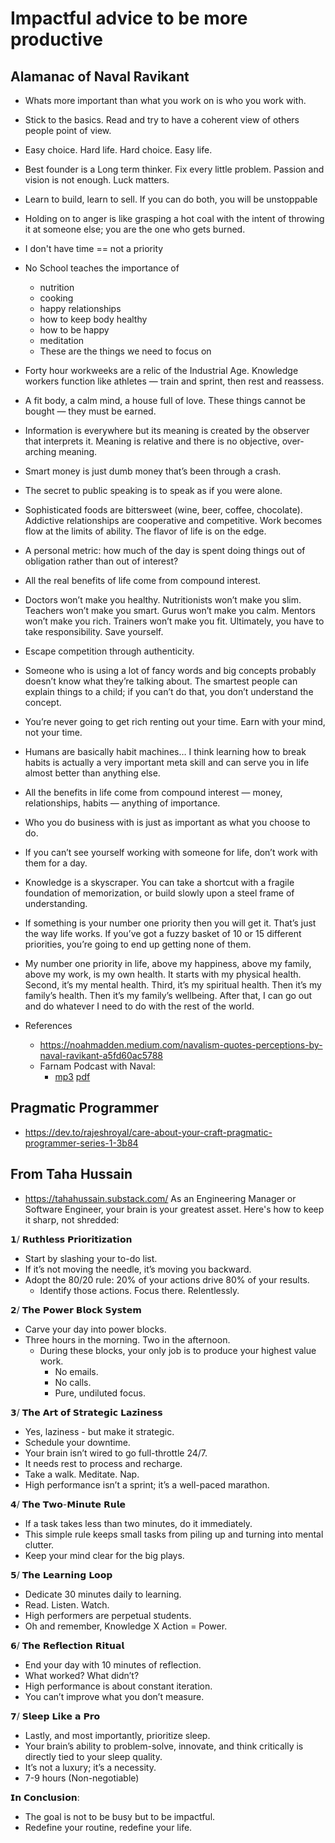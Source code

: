# Impactful advice to be more productive
## Alamanac of Naval Ravikant
- Whats more important than what you work on is who you work with.
- Stick to the basics. Read and try to have a coherent view of others people point of view.
- Easy choice. Hard life. Hard choice. Easy life.
- Best founder is a Long term thinker. Fix every little problem. Passion and vision is not enough. Luck matters. 
- Learn to build, learn to sell. If you can do both, you will be unstoppable
- Holding on to anger is like grasping a hot coal with the intent of throwing it at someone else; you are the one who gets burned.
- I don't have time == not a priority
- No School teaches the importance of  
  - nutrition 
  - cooking 
  - happy relationships 
  - how to keep body healthy 
  - how to be happy 
  - meditation
  - These are the things we need to focus on
- Forty hour workweeks are a relic of the Industrial Age. Knowledge workers function like athletes — train and sprint, then rest and reassess.
- A fit body, a calm mind, a house full of love. These things cannot be bought — they must be earned.
- Information is everywhere but its meaning is created by the observer that interprets it. Meaning is relative and there is no objective, over-arching meaning.
- Smart money is just dumb money that’s been through a crash.
- The secret to public speaking is to speak as if you were alone.
- Sophisticated foods are bittersweet (wine, beer, coffee, chocolate). Addictive relationships are cooperative and competitive. Work becomes flow at the limits of ability. The flavor of life is on the edge.
- A personal metric: how much of the day is spent doing things out of obligation rather than out of interest?
- All the real benefits of life come from compound interest.
- Doctors won’t make you healthy. Nutritionists won’t make you slim. Teachers won’t make you smart. Gurus won’t make you calm. Mentors won’t make you rich. Trainers won’t make you fit. Ultimately, you have to take responsibility. Save yourself.
- Escape competition through authenticity.
- Someone who is using a lot of fancy words and big concepts probably doesn’t know what they’re talking about. The smartest people can explain things to a child; if you can’t do that, you don’t understand the concept.
- You’re never going to get rich renting out your time. Earn with your mind, not your time.
- Humans are basically habit machines… I think learning how to break habits is actually a very important meta skill and can serve you in life almost better than anything else.
- All the benefits in life come from compound interest — money, relationships, habits — anything of importance.
- Who you do business with is just as important as what you choose to do.
- If you can’t see yourself working with someone for life, don’t work with them for a day.
- Knowledge is a skyscraper. You can take a shortcut with a fragile foundation of memorization, or build slowly upon a steel frame of understanding.
- If something is your number one priority then you will get it. That’s just the way life works. If you’ve got a fuzzy basket of 10 or 15 different priorities, you’re going to end up getting none of them.
- My number one priority in life, above my happiness, above my family, above my work, is my own health. It starts with my physical health. Second, it’s my mental health. Third, it’s my spiritual health. Then it’s my family’s health. Then it’s my family’s wellbeing. After that, I can go out and do whatever I need to do with the rest of the world. 

- References
  - https://noahmadden.medium.com/navalism-quotes-perceptions-by-naval-ravikant-a5fd60ac5788
  - Farnam Podcast with Naval:
    - [mp3](https://podcasts.apple.com/us/podcast/naval-ravikant-on-reading-happiness-systems-for-decision/id990149481) [pdf](https://fs.blog/wp-content/uploads/2017/02/Naval-Ravikant-TKP.pdf)
  
## Pragmatic Programmer
- https://dev.to/rajeshroyal/care-about-your-craft-pragmatic-programmer-series-1-3b84

## From Taha Hussain
- https://tahahussain.substack.com/
As an Engineering Manager or Software Engineer, your brain is your greatest asset. Here's how to keep it sharp, not shredded:

𝟭/ 𝗥𝘂𝘁𝗵𝗹𝗲𝘀𝘀 𝗣𝗿𝗶𝗼𝗿𝗶𝘁𝗶𝘇𝗮𝘁𝗶𝗼𝗻
- Start by slashing your to-do list.
- If it’s not moving the needle, it’s moving you backward.
- Adopt the 80/20 rule: 20% of your actions drive 80% of your results. 
  - Identify those actions. Focus there. Relentlessly.

𝟮/ 𝗧𝗵𝗲 𝗣𝗼𝘄𝗲𝗿 𝗕𝗹𝗼𝗰𝗸 𝗦𝘆𝘀𝘁𝗲𝗺
- Carve your day into power blocks.
- Three hours in the morning. Two in the afternoon.
  - During these blocks, your only job is to produce your highest value work.
    - No emails.
    - No calls.
    - Pure, undiluted focus.

𝟯/ 𝗧𝗵𝗲 𝗔𝗿𝘁 𝗼𝗳 𝗦𝘁𝗿𝗮𝘁𝗲𝗴𝗶𝗰 𝗟𝗮𝘇𝗶𝗻𝗲𝘀𝘀
- Yes, laziness - but make it strategic.
- Schedule your downtime.
- Your brain isn’t wired to go full-throttle 24/7.
- It needs rest to process and recharge.
- Take a walk. Meditate. Nap.
- High performance isn’t a sprint; it’s a well-paced marathon.

𝟰/ 𝗧𝗵𝗲 𝗧𝘄𝗼-𝗠𝗶𝗻𝘂𝘁𝗲 𝗥𝘂𝗹𝗲
- If a task takes less than two minutes, do it immediately.
- This simple rule keeps small tasks from piling up and turning into mental clutter.
- Keep your mind clear for the big plays.

𝟱/ 𝗧𝗵𝗲 𝗟𝗲𝗮𝗿𝗻𝗶𝗻𝗴 𝗟𝗼𝗼𝗽
- Dedicate 30 minutes daily to learning. 
- Read. Listen. Watch. 
- High performers are perpetual students. 
- Oh and remember, Knowledge X Action = Power. 

𝟲/ 𝗧𝗵𝗲 𝗥𝗲𝗳𝗹𝗲𝗰𝘁𝗶𝗼𝗻 𝗥𝗶𝘁𝘂𝗮𝗹
- End your day with 10 minutes of reflection.
- What worked? What didn’t?
- High performance is about constant iteration.
- You can’t improve what you don’t measure.

𝟳/ 𝗦𝗹𝗲𝗲𝗽 𝗟𝗶𝗸𝗲 𝗮 𝗣𝗿𝗼
- Lastly, and most importantly, prioritize sleep.
- Your brain’s ability to problem-solve, innovate, and think critically is directly tied to your sleep quality.
- It’s not a luxury; it’s a necessity.
- 7-9 hours (Non-negotiable) 

𝗜𝗻 𝗖𝗼𝗻𝗰𝗹𝘂𝘀𝗶𝗼𝗻:
- The goal is not to be busy but to be impactful.
- Redefine your routine, redefine your life.
